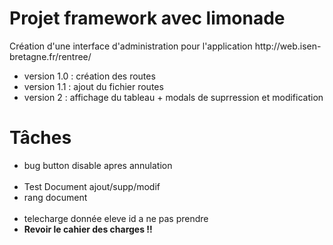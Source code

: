 <h1>Projet framework avec limonade</h1>
Création d'une interface d'administration pour l'application http://web.isen-bretagne.fr/rentree/
<br/>
<ul>
	<li>version 1.0 : création des routes</li>
	<li>version 1.1 : ajout du fichier routes</li>
	<li>version 2 : affichage du tableau + modals de suprression et modification</li>
</ul>
<h1>Tâches</h1>

<ul>
	<li>bug button disable apres annulation</li><br/>
	<li>Test Document ajout/supp/modif</li>
	<li>rang document</li><br/>
	<li>telecharge donnée eleve id a ne pas prendre</li>
	<li><strong>Revoir le cahier des charges !!</strong></li>
</ul>
